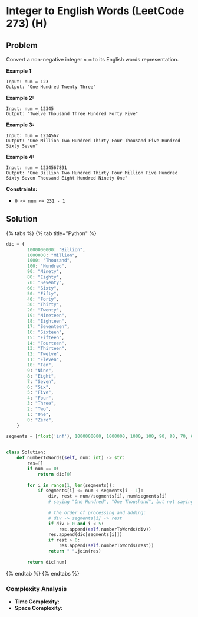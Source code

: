 # Integer to English Words \(LeetCode 273\) \(H\)

## Problem

Convert a non-negative integer `num` to its English words representation.

**Example 1:**

```text
Input: num = 123
Output: "One Hundred Twenty Three"
```

**Example 2:**

```text
Input: num = 12345
Output: "Twelve Thousand Three Hundred Forty Five"
```

**Example 3:**

```text
Input: num = 1234567
Output: "One Million Two Hundred Thirty Four Thousand Five Hundred Sixty Seven"
```

**Example 4:**

```text
Input: num = 1234567891
Output: "One Billion Two Hundred Thirty Four Million Five Hundred Sixty Seven Thousand Eight Hundred Ninety One"
```

**Constraints:**

* `0 <= num <= 231 - 1`



## Solution 

{% tabs %}
{% tab title="Python" %}
```python
dic = {
        1000000000: "Billion",
        1000000: "Million",
        1000: "Thousand",
        100: "Hundred",
        90: "Ninety",
        80: "Eighty",
        70: "Seventy",
        60: "Sixty",
        50: "Fifty",
        40: "Forty",
        30: "Thirty",
        20: "Twenty",
        19: "Nineteen",
        18: "Eighteen",
        17: "Seventeen",
        16: "Sixteen",
        15: "Fifteen",
        14: "Fourteen",
        13: "Thirteen",
        12: "Twelve",
        11: "Eleven",
        10: "Ten",
        9: "Nine",
        8: "Eight",
        7: "Seven",
        6: "Six",
        5: "Five",
        4: "Four",
        3: "Three",
        2: "Two",
        1: "One",
        0: "Zero",
    }

segments = [float('inf'), 1000000000, 1000000, 1000, 100, 90, 80, 70, 60, 50, 40, 30, 20]
        

class Solution:
    def numberToWords(self, num: int) -> str:
        res=[]
        if num == 0:
            return dic[0]
        
        for i in range(1, len(segments)):
            if segments[i] <= num < segments[i - 1]:
                div, rest = num//segments[i], num%segments[i]
                # saying "One Hundred", "One Thoushand", but not saying "One Fifty"
                
                # the order of processing and adding:
                # div -> segments[i] -> rest
                if div > 0 and i < 5:
                    res.append(self.numberToWords(div))
                res.append(dic[segments[i]])
                if rest > 0:
                    res.append(self.numberToWords(rest))
                return " ".join(res)
        
        return dic[num]
```
{% endtab %}
{% endtabs %}

### Complexity Analysis

* **Time Complexity:** 
* **Space Complexity:** 

